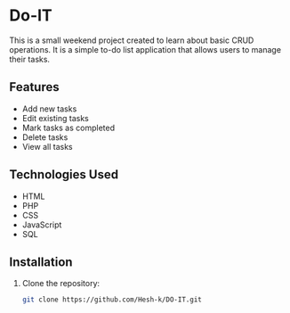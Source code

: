 # Do-IT

This is a small weekend project created to learn about basic CRUD operations. It is a simple to-do list application that allows users to manage their tasks.

## Features

- Add new tasks
- Edit existing tasks
- Mark tasks as completed
- Delete tasks
- View all tasks

## Technologies Used

- HTML
- PHP
- CSS
- JavaScript
- SQL

## Installation

1. Clone the repository:

   ```bash
   git clone https://github.com/Hesh-k/DO-IT.git
